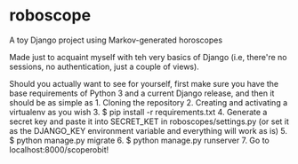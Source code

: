 # roboscope
A toy Django project using Markov-generated horoscopes

Made just to acquaint myself with teh very basics of Django (i.e, there're no sessions, no authentication, just a couple of views).

Should you actually want to see for yourself, first make sure you have the base requirements of Python 3 and a current Django release, 
and then it should be as simple as
    1. Cloning the repository
    2. Creating and activating a virtualenv as you wish
    3. $ pip install -r requirements.txt
    4. Generate a secret key and paste it into SECRET_KET in roboscopes/settings.py (or set it as the DJANGO_KEY environment variable and everything will work as is)
    5. $ python manage.py migrate
    6. $ python manage.py runserver
    7. Go to localhost:8000/scoperobit!
